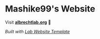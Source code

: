 
# Mashike99's Website

Visit **[albrechtlab.org](http://albrechtlab.org)** 🚀

_Built with [Lab Website Template](https://greene-lab.gitbook.io/lab-website-template-docs)_

